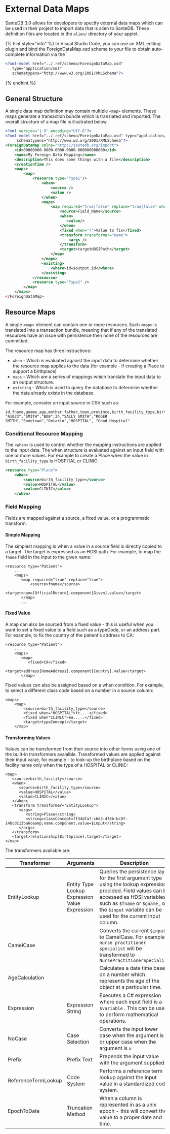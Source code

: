 # External Data Maps

SanteDB 3.0 allows for developers to specify external data maps which can be used in their project to import data that is alien to SanteDB. These definition files are located in the `alien/` directory of your applet.

{% hint style="info" %}
In Visual Studio Code, you can use an XML editing plugin and bind the ForeignDataMap.xsd schema to your file to obtain auto-complete information via the \`

```xml
<?xml-model href="../.ref/schema/ForeignDataMap.xsd" 
   type="application/xml" 
   schematypens="http://www.w3.org/2001/XMLSchema"?>
```
{% endhint %}

## General Structure

A single data map definition may contain multiple `<map>` elements. These maps generate a transaction bundle which is translated and imported. The overall structure of a map file is illustrated below.

```xml
<?xml version="1.0" encoding="UTF-8"?>
<?xml-model href="../.ref/schema/ForeignDataMap.xsd" type="application/xml" 
     schematypens="http://www.w3.org/2001/XMLSchema"?>
<ForeignDataMap xmlns="http://santedb.org/import">
    <id>00000000-0000-0000-0000-000000000000</id>
    <name>My Foreign Data Mapping</name>
    <description>This does some things with a file</description>
    <creationTime />
    <maps>
        <map>
            <resource type="Type1"/>
                <when>
                    <source />
                    <value />
                </when>
                <maps>
                    <map required="true|false" replace="true|false" whenTargetMissing="Error|Warning|Information">
                        <source>Field_Name</source>
                        <when>
                           <value/>
                        </when>
                        <fixed when="?">Value to fix</fixed>
                        <transform transformer="name">
                            <args />
                        </transform>
                        <target>targetHDSIPath</target>
                    </map>
                </maps>
                <existing>
                    <where>id=$output.id</where>
                </existing>
            </resource>
            <resource type="Type2" />
        </map>
    </maps>
</ForeignDataMap>
```

## Resource Maps

A single `<map>` element can contain one or more resources. Each `<map>` is translated into a transaction bundle, meaning that if any of the translated resources have an issue with persistence then none of the resources are committed.

The resource map has three instructions:

* `when` - Which is evaluated against the input data to determine whether the resource map applies to the data (for example - if creating a Place to support a birthplace)
* `maps` - Which are a series of mappings which translate the input data to an output structure.
* `existing` - Which is used to query the database to determine whether the data already exists in the database.

For example, consider an input source in CSV such as:

```
id,fname,gname,age,mother,father,town,province,birth_facility_type,birth_facility
"A1023","SMITH","BOB",34,"SALLY SMITH","ROGER SMITH","Sometown","Ontario","HOSPITAL", "Good Hospital"
```

### Conditional Resource Mapping

The `<when>` is used to control whether the mapping instructions are applied to the input data. The when structure is evaluated against an input field with one or more values. For example to create a Place when the value in `birth_facility_type` is HOSPITAL or CLINIC:

```xml
<resource type="Place">
    <when>
        <source>birth_facility_type</source>
        <value>HOSPITAL</value>
        <value>CLINIC</value>
    </when>
```

### Field Mapping

Fields are mapped against a source, a fixed value, or a programmatic transform.&#x20;

#### Simple Mapping

The simplest mapping is when a value in a source field is directly copied to a target. The target is expressed as an HDSI path. For example, to map the `fname` field in the input to the given name:

```
<resource type="Patient">
    ...
    <maps>
       <map required="true" replace="true">
           <source>fname</source>
           <target>name[OfficialRecord].component[Given].value</target>
       </map>
       ...
```

#### Fixed Value

A map can also be sourced from a fixed value - this is useful when you want to set a fixed value to a field such as a typeCode, or an address part. For example, to fix the country of the patient's address to CA:

```
<resource type="Patient">
    ...
    <maps>
       <map>
          <fixed>CA</fixed>
          <target>address[HomeAddress].component[Country].value</target>
       </map>
```

Fixed values can also be assigned based on a when condition. For example, to select a different class code based on a number in a source column:

```
<maps>
    <map>
        <source>birth_facility_type</source>
        <fixed when="HOSPITAL">fc....</fixed>
        <fixed when"CLINIC">ea.....</fixed>
        <target>typeComcept</target>
    </map>
```

#### Transforming Values

Values can be transformed from their source into other forms using one of the built-in transformers avaialble. Transformed values are applied against their input value, for example - to look-up the birthplace based on the facility name only when the type of a HOSPITAL or CLINIC:

```
<map>
   <source>birth_facility</source>
   <when>
      <source>birth_facility_type</source>
      <value>HOSPITAL</value>
      <value>CLINIC</value>
   </when>
   <transform transformer="EntityLookup">
      <args>
         <string>Place</string>
         <string>classConcept=ff34dfa7-c6d3-4f8b-bc9f-14bcdc13ba6c&amp;name.component.value=$input</string>
      </args>
   </transform>
   <target>relationship[Birthplace].target</target>
</map>
```

The transformers available are:

| Transformer         | Arguments                                                   | Description                                                                                                                                                                                                                                      |
| ------------------- | ----------------------------------------------------------- | ------------------------------------------------------------------------------------------------------------------------------------------------------------------------------------------------------------------------------------------------ |
| EntityLookup        | <p>Entity Type<br>Lookup Expression<br>Value Expression</p> | Queries the persistence layer for the first argument type using the lookup expression procided. Field values can be accessed as HDSI variables such as `$fname` or `$gname` , or the `$input` variable can be used for the current input column. |
| CamelCase           |                                                             | Converts the current `$input` to CamelCase. For example `nurse practitioner specialist` will be transformed to `NursePractitionerSpecialist`                                                                                                     |
| AgeCalculation      |                                                             | Calculates a date time based on a number which represents the age of the object at a particular time.                                                                                                                                            |
| Expression          | Expression String                                           | Executes a C# expression where each input field is a `$variable` . This can be used to perform mathematical operations.                                                                                                                          |
| NoCase              | Case Selection                                              | Converts the input  lower case when the argument is `l` or upper case when the argument is `u`                                                                                                                                                   |
| Prefix              | Prefix Text                                                 | Prepends the input value with the argument supplied.                                                                                                                                                                                             |
| ReferenceTermLookup | Code System                                                 | Performs a reference term lookup against the input value in a standardized code system.                                                                                                                                                          |
| EpochToDate         | Truncation Method                                           | When a column is represented in as a unix epoch - this will convert the value to a proper date and time.                                                                                                                                         |

